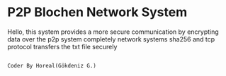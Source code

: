 # P2P Blochen Network System
Hello, this system provides a more secure communication by encrypting data over the p2p system completely network systems sha256 and tcp protocol transfers the txt file securely

                                                                                                                                                               Coder By Horeal(Gökdeniz G.)
